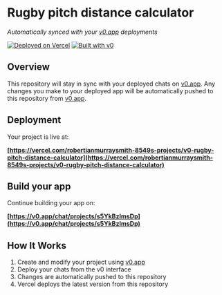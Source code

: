 # Rugby pitch distance calculator

*Automatically synced with your [v0.app](https://v0.app) deployments*

[![Deployed on Vercel](https://img.shields.io/badge/Deployed%20on-Vercel-black?style=for-the-badge&logo=vercel)](https://vercel.com/robertianmurraysmith-8549s-projects/v0-rugby-pitch-distance-calculator)
[![Built with v0](https://img.shields.io/badge/Built%20with-v0.app-black?style=for-the-badge)](https://v0.app/chat/projects/s5YkBzlmsDp)

## Overview

This repository will stay in sync with your deployed chats on [v0.app](https://v0.app).
Any changes you make to your deployed app will be automatically pushed to this repository from [v0.app](https://v0.app).

## Deployment

Your project is live at:

**[https://vercel.com/robertianmurraysmith-8549s-projects/v0-rugby-pitch-distance-calculator](https://vercel.com/robertianmurraysmith-8549s-projects/v0-rugby-pitch-distance-calculator)**

## Build your app

Continue building your app on:

**[https://v0.app/chat/projects/s5YkBzlmsDp](https://v0.app/chat/projects/s5YkBzlmsDp)**

## How It Works

1. Create and modify your project using [v0.app](https://v0.app)
2. Deploy your chats from the v0 interface
3. Changes are automatically pushed to this repository
4. Vercel deploys the latest version from this repository
